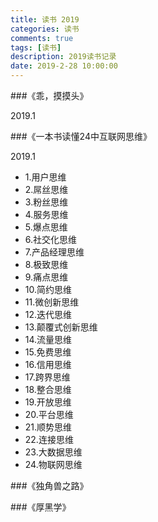 ```yaml
---
title: 读书 2019
categories: 读书
comments: true
tags: [读书]
description: 2019读书记录
date: 2019-2-28 10:00:00
---
```


###《乖，摸摸头》

2019.1

###《一本书读懂24中互联网思维》

2019.1

 - 1.用户思维
 - 2.屌丝思维
 - 3.粉丝思维
 - 4.服务思维
 - 5.爆点思维
 - 6.社交化思维
 - 7.产品经理思维
 - 8.极致思维
 - 9.痛点思维
 - 10.简约思维
 - 11.微创新思维
 - 12.迭代思维
 - 13.颠覆式创新思维
 - 14.流量思维
 - 15.免费思维
 - 16.信用思维
 - 17.跨界思维
 - 18.整合思维
 - 19.开放思维
 - 20.平台思维
 - 21.顺势思维
 - 22.连接思维
 - 23.大数据思维
 - 24.物联网思维

###《独角兽之路》

###《厚黑学》